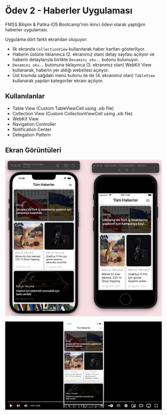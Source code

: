 # Ödev 2 - Haberler Uygulaması

FMSS Bilişim & Patika iOS Bootcamp'inin ikinci ödevi olarak yaptığım haberler uygulaması.

Uygulama dört farklı ekrandan oluşuyor:

- İlk ekranda `CollectionView` kullanılarak haber kartları gösteriliyor.
- Haberin üstüne tıklanınca (2. ekranımız olan) detay sayfası açılıyor ve haberin detaylarıyla birlikte `Devamını oku..` butonu bulunuyor.
- `Devamını oku..` butonuna tıklayınca (3. ekranımız olan) WebKit View kullanarak, haberin yer aldığı websitesi açılıyor.
- Üst kısımda sağdaki menü butonu ile de (4. ekranımız olan) `TableView` kullanarak yapılan kategoriler ekranı açılıyor.

## Kullanılanlar

- Table View (Custom TableViewCell using .xib file)
- Collection View (Custom CollectionViewCell using .xib file)
- WebKit View
- Navigation Controller
- Notification Center
- Delegation Pattern

## Ekran Görüntüleri

![ana-ekran](https://github.com/FMSS-IOS-Patika-Bootcamp/homework2-sametkoyuncu/blob/main/screenshots/screenshot1.png)

[![Videoyu izle](https://github.com/FMSS-IOS-Patika-Bootcamp/homework2-sametkoyuncu/blob/main/screenshots/youtube.png)](https://youtu.be/Npcv66bSsBU)
